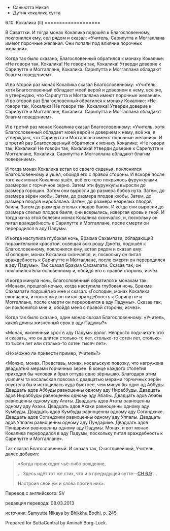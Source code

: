 









* Саньютта Никая
* Дутия кокалика сутта


6\.10\. Кокалика \(II\)
\=\=\=\=\=\=\=\=\=\=\=\=\=\=\=\=\=\=\=



В Саваттхи\. И тогда монах Кокалика подошёл к Благословенному, поклонился ему, сел рядом и сказал: «Учитель, Сарипутта и Моггаллана имеют порочные желания\. Они попали под влияние порочных желаний»\.


Когда так было сказано, Благословенный обратился к монаху Кокалике: «Не говори так, Кокалика\! Не говори так, Кокалика\! Утверди доверие к Сарипутте и Моггаллане, Кокалика\. Сарипутта и Моггаллана обладают благим поведением»\.


И во второй раз монах Кокалика сказал Благословенному: «Учитель, хотя Благословенный обладает моей верой и доверием к нему, всё же, я утверждаю, что Сарипутта и Моггаллана имеют порочные желания»\. И во второй раз Благословенный обратился к монаху Кокалике: «Не говори так, Кокалика\! Не говори так, Кокалика\! Утверди доверие к Сарипутте и Моггаллане, Кокалика\. Сарипутта и Моггаллана обладают благим поведением»\.


И в третий раз монах Кокалика сказал Благословенному: «Учитель, хотя Благословенный обладает моей верой и доверием к нему, всё же, я утверждаю, что Сарипутта и Моггаллана имеют порочные желания»\. И в третий раз Благословенный обратился к монаху Кокалике: «Не говори так, Кокалика\! Не говори так, Кокалика\! Утверди доверие к Сарипутте и Моггаллане, Кокалика\. Сарипутта и Моггаллана обладают благим поведением»\.


И тогда монах Кокалика встал со своего сиденья, поклонился Благословенному и ушёл, обойдя его с правой стороны\. И вскоре после того как монах Кокалика ушёл, всё его тело покрылось фурункулами размером с горчичное зерно\. Затем эти фурункулы выросли до размера горошин\. Затем они выросли до размера бобов нута\. Затем, до размера зёрен ююбы\. Затем, до размера плодов ююбы\. Затем, до размера плодов миробалана\. Затем, до размера незрелых плодов баиля\. Затем до размера спелых плодов баиля\. И когда они выросли до размера спелых плодов баиля, они вскрылись, извергая кровь и гной\. И тогда из\-за этой болезни монах Кокалика скончался, и, поскольку он питал враждебность к Сарипутте и Моггаллане, после смерти он переродился в аду Падумы\.


И когда наступила глубокая ночь, Брахма Сахампати, обладающий поразительной красотой, освещая всю рощу Джеты, подошёл к Благословенному, поклонился ему, встал рядом и сказал ему: «Господин, монах Кокалика скончался, и, поскольку он питал враждебность к Сарипутте и Моггаллане, после смерти он переродился в аду Падумы»\. Так сказал Брахма Сахампати\. Сказав так, он поклонился Благословенному и, обойдя его с правой стороны, исчез\.


И когда минула ночь, Благословенный обратился к монахам так: «Монахи, прошлой ночью, когда наступила глубокая ночь, Брахма Сахампати подошёл ко мне и сказал: «Господин, монах Кокалика скончался, и поскольку он питал враждебность к Сарипутте и Моггаллане, после смерти он переродился в аду Падумы»\. Сказав так, он поклонился мне и, обойдя меня с правой стороны, исчез»\.


Когда так было сказано, один монах сказал Благословенному: «Учитель, какой длины жизненный срок в аду Падумы?»


«Монах, жизненный срок в аду Падумы долог\. Непросто подсчитать это и сказать, что он длится столько\-то лет, столько\-то сотен лет, столько\-то тысяч лет или столько\-то сотен тысяч лет»\.


«Но можно ли привести пример, Учитель?»


«Можно, монах\. Представь, монах, косальскую повозку, что нагружена двадцатью мерами горчичных зерён\. В конце каждого столетия приходил бы человек и брал оттуда одно зёрнышко\. Благодаря этим усилиям та косальская повозка с двадцатью мерами горчичных зерён опустела бы и истощилась куда быстрее, чем минул бы один ад Аббуды\. Двадцать адов Аббуды равноценны одному аду Нираббуды\. Двадцать адов Нираббуды равноценны одному аду Абабы\. Двадцать адов Абабы равноценны одному аду Ататы\. Двадцать адов Ататы равноценны одному аду Ахахи\. Двадцать адов Ахахи равноценны одному аду Кумбуды\. Двадцать адов Кумбуды равноценны одному аду Согандхике\. Двадцать адов Согандхики равноценны одному аду Уппалы\. Двадцать адов Уппалы равноценны одному аду Пундарике\. Двадцать адов Пундарики равноценны одному аду Падумы\. Монах, и вот монах Кокалика переродился в аду Падумы, поскольку питал враждебность к Сарипутте и Моггаллане»\.


Так сказал Благословенный\. И сказав так, Счастливейший, Учитель, далее добавил:



> «Когда происходит чьё\-либо рождение,  
> 
> … Здесь идёт тот же стих, что и в предыдущей сутте—[СН 6\.9](/sn6\.9/ru/sv) …  
> 
> Настроив свой ум и слова против них»\.



Перевод с английского: SV


редакция перевода: 08\.03\.2013


источник: Samyutta Nikaya by Bhikkhu Bodhi, p\. 245


Prepared for SuttaCentral by Aminah Borg\-Luck\.






